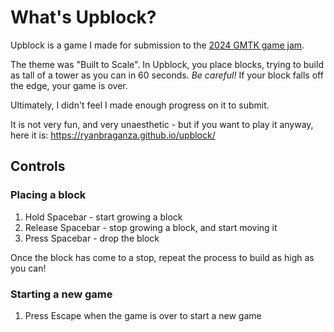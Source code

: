 # What's Upblock?

Upblock is a game I made for submission to the [2024 GMTK game jam](https://itch.io/jam/gmtk-2024).

The theme was "Built to Scale". In Upblock, you place blocks, trying to build as tall of a tower as you can in 60 seconds.
*Be careful!* If your block falls off the edge, your game is over.

Ultimately, I didn't feel I made enough progress on it to submit.

It is not very fun, and very unaesthetic - but if you want to play it anyway, here it is: <https://ryanbraganza.github.io/upblock/>

## Controls

### Placing a block

 1. Hold Spacebar - start growing a block
 2. Release Spacebar - stop growing a block, and start moving it
 3. Press Spacebar - drop the block

Once the block has come to a stop, repeat the process to build as high as you can!

### Starting a new game

 1. Press Escape when the game is over to start a new game
